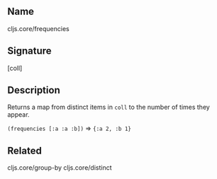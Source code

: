 ## Name
cljs.core/frequencies

## Signature
[coll]

## Description

Returns a map from distinct items in `coll` to the number of times they appear.

`(frequencies [:a :a :b])` => `{:a 2, :b 1}`

## Related
cljs.core/group-by
cljs.core/distinct
